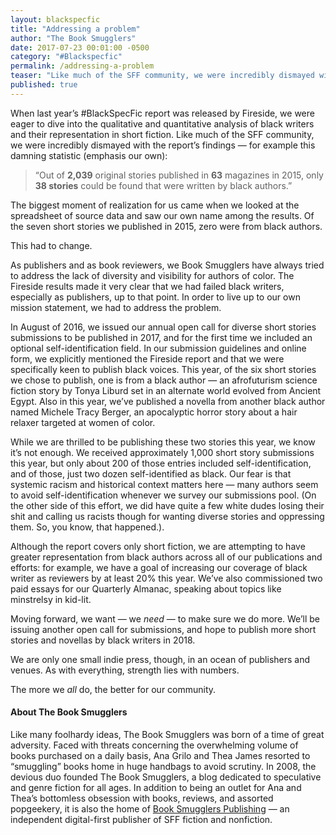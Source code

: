 ```yaml
---
layout: blackspecfic
title: "Addressing a problem"
author: "The Book Smugglers"
date: 2017-07-23 00:01:00 -0500
category: "#Blackspecfic"
permalink: /addressing-a-problem
teaser: "Like much of the SFF community, we were incredibly dismayed with the report’s findings — this had to change."
published: true
---
```


When last year’s #BlackSpecFic report was released by Fireside, we were eager to dive into the qualitative and quantitative analysis of black writers and their representation in short fiction. Like much of the SFF community, we were incredibly dismayed with the report’s findings — for example this damning statistic (emphasis our own):

> “Out of **2,039** original stories published in **63** magazines in 2015, only **38 stories** could be found that were written by black authors.”

The biggest moment of realization for us came when we looked at the spreadsheet of source data and saw our own name among the results. Of the seven short stories we published in 2015, zero were from black authors.

This had to change.

As publishers and as book reviewers, we Book Smugglers have always tried to address the lack of diversity and visibility for authors of color. The Fireside results made it very clear that we had failed black writers, especially as publishers, up to that point. In order to live up to our own mission statement, we had to address the problem.

In August of 2016, we issued our annual open call for diverse short stories submissions to be published in 2017, and for the first time we included an optional self-identification field. In our submission guidelines and online form, we explicitly mentioned the Fireside report and that we were specifically keen to publish black voices. This year, of the six short stories we chose to publish, one is from a black author — an afrofuturism science fiction story by Tonya Liburd set in an alternate world evolved from Ancient Egypt. Also in this year, we’ve published a novella from another black author named Michele Tracy Berger, an apocalyptic horror story about a hair relaxer targeted at women of color.

While we are thrilled to be publishing these two stories this year, we know it’s not enough. We received approximately 1,000 short story submissions this year, but only about 200 of those entries included self-identification, and of those, just two dozen self-identified as black. Our fear is that systemic racism and historical context matters here — many authors seem to avoid self-identification whenever we survey our submissions pool. (On the other side of this effort, we did have quite a few white dudes losing their shit and calling us racists though for wanting diverse stories and oppressing them. So, you know, that happened.).

Although the report covers only short fiction, we are attempting to have greater representation from black authors across all of our publications and efforts: for example, we have a goal of increasing our coverage of black writer as reviewers by at least 20% this year. We’ve also commissioned two paid essays for our Quarterly Almanac, speaking about topics like minstrelsy in kid-lit.

Moving forward, we want — we _need_ — to make sure we do more. We’ll be issuing another open call for submissions, and hope to publish more short stories and novellas by black writers in 2018.

We are only one small indie press, though, in an ocean of publishers and venues. As with everything, strength lies with numbers.

The more we _all_ do, the better for our community.

#### About The Book Smugglers

Like many foolhardy ideas, The Book Smugglers was born of a time of great adversity. Faced with threats concerning the overwhelming volume of books purchased on a daily basis, Ana Grilo and Thea James resorted to “smuggling” books home in huge handbags to avoid scrutiny. In 2008, the devious duo founded The Book Smugglers, a blog dedicated to speculative and genre fiction for all ages. In addition to being an outlet for Ana and Thea’s bottomless obsession with books, reviews, and assorted popgeekery, it is also the home of [Book Smugglers Publishing](http://thebooksmugglers.com/book-smugglers-publishing) — an independent digital-first publisher of SFF fiction and nonfiction.
